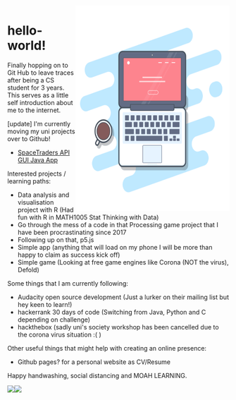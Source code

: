 <img align="right" src="https://github.com/hellospacecorgi/hellospacecorgi/blob/master/gummy-macbook.png" alt="Coding laptop" width=350px height=465px/>

# hello-world!

Finally hopping on to Git Hub to leave traces after being a CS student for 3 years.
This serves as a little self introduction about me to the internet.

[update] I'm currently moving my uni projects over to Github!
- <a href="https://github.com/hellospacecorgi/spacetraders_java">SpaceTraders API GUI Java App</a>

Interested projects / learning paths:
- Data analysis and visualisation project with R (Had fun with R in MATH1005 Stat Thinking with Data)
- Go through the mess of a code in that Processing game project that I have been procrastinating since 2017
- Following up on that, p5.js
- Simple app (anything that will load on my phone I will be more than happy to claim as success kick off)
- Simple game (Looking at free game engines like Corona (NOT the virus), Defold)

Some things that I am currently following:
- Audacity open source development (Just a lurker on their mailing list but hey keen to learn!)
- hackerrank 30 days of code (Switching from Java, Python and C depending on challenge)
- hackthebox (sadly uni's society workshop has been cancelled due to the corona virus situation :( )

Other useful things that might help with creating an online presence:
- Github pages? for a personal website as CV/Resume

Happy handwashing, social distancing and MOAH LEARNING.

<a href="https://github.com/anuraghazra/github-readme-stats">
  <img align="left" src="https://github-readme-stats.vercel.app/api?username=hellospacecorgi&count_private=true&theme=blueberry&show_icons=true" />
</a>
<a href="https://github.com/anuraghazra/github-readme-stats">
  <img align="left" src="https://github-readme-stats.vercel.app/api/top-langs/?username=hellospacecorgi&theme=gotham" />
</a>
